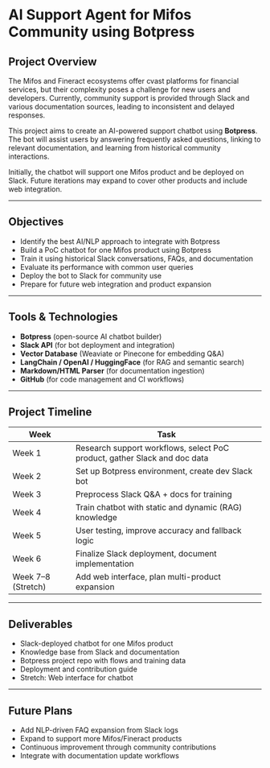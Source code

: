 # AI Support Agent for Mifos Community using Botpress

## Project Overview

The Mifos and Fineract ecosystems offer cvast platforms for financial services, but their complexity poses a challenge for new users and developers. Currently, community support is provided through Slack and various documentation sources, leading to inconsistent and delayed responses.

This project aims to create an AI-powered support chatbot using **Botpress**. The bot will assist users by answering frequently asked questions, linking to relevant documentation, and learning from historical community interactions.

Initially, the chatbot will support one Mifos product and be deployed on Slack. Future iterations may expand to cover other products and include web integration.

---

## Objectives

- Identify the best AI/NLP approach to integrate with Botpress
- Build a PoC chatbot for one Mifos product using Botpress
- Train it using historical Slack conversations, FAQs, and documentation
- Evaluate its performance with common user queries
- Deploy the bot to Slack for community use
- Prepare for future web integration and product expansion

---

## Tools & Technologies

- **Botpress** (open-source AI chatbot builder)
- **Slack API** (for bot deployment and integration)
- **Vector Database** (Weaviate or Pinecone for embedding Q&A)
- **LangChain / OpenAI / HuggingFace** (for RAG and semantic search)
- **Markdown/HTML Parser** (for documentation ingestion)
- **GitHub** (for code management and CI workflows)

---

## Project Timeline

| Week | Task |
|------|------|
| Week 1 | Research support workflows, select PoC product, gather Slack and doc data |
| Week 2 | Set up Botpress environment, create dev Slack bot |
| Week 3 | Preprocess Slack Q&A + docs for training |
| Week 4 | Train chatbot with static and dynamic (RAG) knowledge |
| Week 5 | User testing, improve accuracy and fallback logic |
| Week 6 | Finalize Slack deployment, document implementation |
| Week 7–8 (Stretch) | Add web interface, plan multi-product expansion |

---

## Deliverables

- Slack-deployed chatbot for one Mifos product
- Knowledge base from Slack and documentation
- Botpress project repo with flows and training data
- Deployment and contribution guide
- Stretch: Web interface for chatbot

---

## Future Plans

- Add NLP-driven FAQ expansion from Slack logs
- Expand to support more Mifos/Fineract products
- Continuous improvement through community contributions
- Integrate with documentation update workflows

